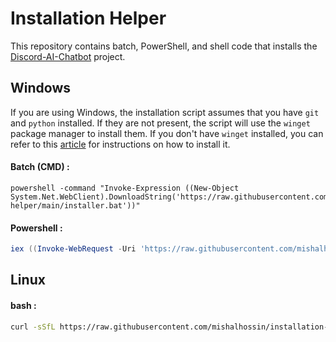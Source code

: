 # Installation Helper

This repository contains batch, PowerShell, and shell code that installs the [Discord-AI-Chatbot](https://github.com/mishalhossin/Discord-AI-Chatbot) project.

## Windows
If you are using Windows, the installation script assumes that you have `git` and `python` installed. If they are not present, the script will use the `winget` package manager to install them. If you don't have `winget` installed, you can refer to this [article](https://pureinfotech.com/install-winget-windows-11/) for instructions on how to install it.

#### Batch (CMD) :
```batch
powershell -command "Invoke-Expression ((New-Object System.Net.WebClient).DownloadString('https://raw.githubusercontent.com/mishalhossin/installation-helper/main/installer.bat'))"
```
#### Powershell :
```powershell
iex ((Invoke-WebRequest -Uri 'https://raw.githubusercontent.com/mishalhossin/installation-helper/main/installer.ps1').Content)
```
## Linux
#### bash :
```bash
curl -sSfL https://raw.githubusercontent.com/mishalhossin/installation-helper/main/installer.sh | bash
```
